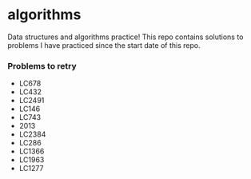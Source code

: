 # algorithms
Data structures and algorithms practice! This repo contains solutions to problems I have practiced since the start date of this repo.

### Problems to retry
- LC678
- LC432
- LC2491
- LC146
- LC743
- 2013
- LC2384
- LC286
- LC1366
- LC1963
- LC1277
